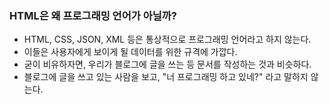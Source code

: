 ### HTML은 왜 프로그래밍 언어가 아닐까?

* HTML, CSS, JSON, XML 등은 통상적으로 프로그래밍 언어라고 하지 않는다.
* 이들은 사용자에게 보이게 될 데이터를 위한 규격에 가깝다.
* 굳이 비유하자면, 우리가 블로그에 글을 쓰는 등 문서를 작성하는 것과 비슷하다.
* 블로그에 글을 쓰고 있는 사람을 보고, "너 프로그래밍 하고 있네?" 라고 말하지 않는다.
